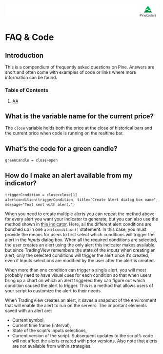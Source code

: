 ![logo](../../images/pinelong.png "Pine")

# FAQ & Code

## Introduction

This is a compendium of frequently asked questions on Pine. Answers are short and often come with examples of code or links where more information can be found.

### Table of Contents

1. [AA](#script-structure)

## What is the variable name for the current price? 
The `close` variable holds both the price at the close of historical bars and the current price when code is running on the realtime bar.

## What’s the code for a green candle?
```
greenCandle = close>open
```

## How do I make an alert available from my indicator?
```
triggerCondition = close>close[1]
alertcondition(triggerCondition, title="Create Alert dialog box name", message="Text sent with alert.")
```
When you need to create multiple alerts you can repeat the method above for every alert you want your indicator to generate, but you can also use the method shown in [this indicator](https://www.tradingview.com/script/8AUuFonD-5-MAs-w-alerts-LucF/). Here, all the different alert conditions are bunched up in one `alertcondition()` statement. In this case, you must provide the means for users to first select which conditions will trigger the alert in the *Inputs* dialog box. When all the required conditions are selected, the user creates an alert using the only alert this indicator makes available, but since TradingView remembers the state of the *Inputs* when creating an alert, only the selected conditions will trigger the alert once it’s created, even if Inputs selections are modified by the user after the alert is created.

When more than one condition can trigger a single alert, you will most probably need to have visual cues for each condition so that when users bring up a chart on which an alert triggered they can figure out which condition caused the alert to trigger. This is a method that allows users of your script to customize the alert to their needs.

When TradingView creates an alert, it saves a snapshot of the environment that will enable the alert to run on the servers. The important elements saved with an alert are:
- Current symbol,
- Current time frame (interval),
- State of the scipt's Inputs selections,
- Current version of the script. Subsequent updates to the script’s code will not affect the alerts created with prior versions.
Also note that alerts are not available from within strategies.
